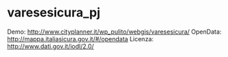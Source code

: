 # varesesicura_pj

Demo: http://www.cityplanner.it/wp_pulito/webgis/varesesicura/
OpenData: http://mappa.italiasicura.gov.it/#/opendata
Licenza: http://www.dati.gov.it/iodl/2.0/
